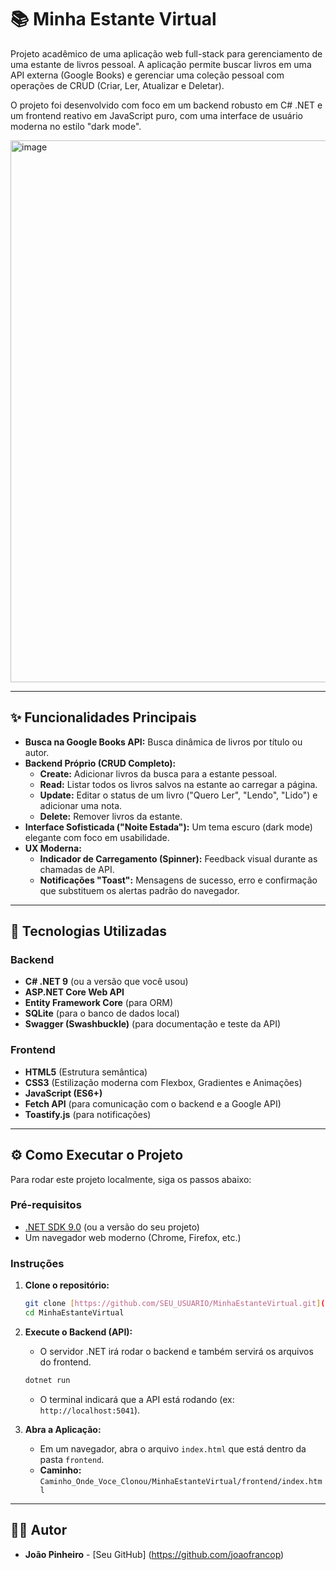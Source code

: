 # 📚 Minha Estante Virtual

Projeto acadêmico de uma aplicação web full-stack para gerenciamento de uma estante de livros pessoal. A aplicação permite buscar livros em uma API externa (Google Books) e gerenciar uma coleção pessoal com operações de CRUD (Criar, Ler, Atualizar e Deletar).

O projeto foi desenvolvido com foco em um backend robusto em C# .NET e um frontend reativo em JavaScript puro, com uma interface de usuário moderna no estilo "dark mode".

<img width="1919" height="867" alt="image" src="https://github.com/user-attachments/assets/5f23d52f-3432-4ee8-84cf-8193f27494fe" />

---

## ✨ Funcionalidades Principais

* **Busca na Google Books API:** Busca dinâmica de livros por título ou autor.
* **Backend Próprio (CRUD Completo):**
    * **Create:** Adicionar livros da busca para a estante pessoal.
    * **Read:** Listar todos os livros salvos na estante ao carregar a página.
    * **Update:** Editar o status de um livro ("Quero Ler", "Lendo", "Lido") e adicionar uma nota.
    * **Delete:** Remover livros da estante.
* **Interface Sofisticada ("Noite Estada"):** Um tema escuro (dark mode) elegante com foco em usabilidade.
* **UX Moderna:**
    * **Indicador de Carregamento (Spinner):** Feedback visual durante as chamadas de API.
    * **Notificações "Toast":** Mensagens de sucesso, erro e confirmação que substituem os alertas padrão do navegador.

---

## 🚀 Tecnologias Utilizadas

### **Backend**
* **C# .NET 9** (ou a versão que você usou)
* **ASP.NET Core Web API**
* **Entity Framework Core** (para ORM)
* **SQLite** (para o banco de dados local)
* **Swagger (Swashbuckle)** (para documentação e teste da API)

### **Frontend**
* **HTML5** (Estrutura semântica)
* **CSS3** (Estilização moderna com Flexbox, Gradientes e Animações)
* **JavaScript (ES6+)**
* **Fetch API** (para comunicação com o backend e a Google API)
* **Toastify.js** (para notificações)

---

## ⚙️ Como Executar o Projeto

Para rodar este projeto localmente, siga os passos abaixo:

### **Pré-requisitos**
* [.NET SDK 9.0](https://dotnet.microsoft.com/download) (ou a versão do seu projeto)
* Um navegador web moderno (Chrome, Firefox, etc.)

### **Instruções**

1.  **Clone o repositório:**
    ```bash
    git clone [https://github.com/SEU_USUARIO/MinhaEstanteVirtual.git](https://github.com/SEU_USUARIO/MinhaEstanteVirtual.git)
    cd MinhaEstanteVirtual
    ```

2.  **Execute o Backend (API):**
    * O servidor .NET irá rodar o backend e também servirá os arquivos do frontend.
    ```bash
    dotnet run
    ```
    * O terminal indicará que a API está rodando (ex: `http://localhost:5041`).

3.  **Abra a Aplicação:**
    * Em um navegador, abra o arquivo `index.html` que está dentro da pasta `frontend`.
    * **Caminho:** `Caminho_Onde_Voce_Clonou/MinhaEstanteVirtual/frontend/index.html`

---

## 👨‍💻 Autor

* **João Pinheiro** - [Seu GitHub] (https://github.com/joaofrancop)
